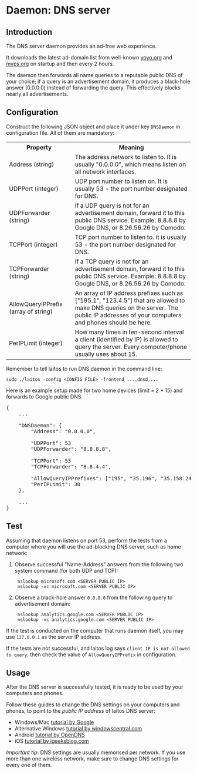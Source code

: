 # Daemon: DNS server

## Introduction
The DNS server daemon provides an ad-free web experience.

It downloads the latest ad-domain list from well-known [yoyo.org](http://pgl.yoyo.org) and [mvps.org](http://winhelp2002.mvps.org) on startup and then every 2 hours.

The daemon then forwards all name queries to a reputable public DNS of your choice; if a query is an advertisement domain, it produces a black-hole answer (0.0.0.0) instead of forwarding the query.
This effectively blocks nearly all advertisements.

## Configuration
Construct the following JSON object and place it under key `DNSDaemon` in configuration file. All of them are mandatory:
<table>
<tr>
    <th>Property</th>
    <th>Meaning</th>
</tr>
<tr>
    <td>Address (string)</td>
    <td>The address network to listen to. It is usually "0.0.0.0", which means listen on all network interfaces.</td>
</tr>
<tr>
    <td>UDPPort (integer)</td>
    <td>UDP port number to listen on. It is usually 53 - the port number designated for DNS.</td>
</tr>
<tr>
    <td>UDPForwarder (string)</td>
    <td>If a UDP query is not for an advertisement domain, forward it to this public DNS service. Example: 8.8.8.8 by Google DNS, or 8.26.56.26 by Comodo.</td>
</tr>
<tr>
    <td>TCPPort (integer)</td>
    <td>TCP port number to listen to. It is usually 53 - the port number designated for DNS.</td>
</tr>
<tr>
    <td>TCPForwarder (string)</td>
    <td>If a TCP query is not for an advertisement domain, forward it to this public DNS service. Example: 8.8.8.8 by Google DNS, or 8.26.56.26 by Comodo.</td>
</tr>
<tr>
    <td>AllowQueryIPPrefix (array of string)</td>
    <td>An array of IP address prefixes such as ["195.1", "123.4.5"] that are allowed to make DNS queries on the server. The public IP addresses of your computers and phones should be here.</td>
</tr>
<tr>
    <td>PerIPLimit (integer)</td>
    <td>How many times in ten-second interval a client (identified by IP) is allowed to query the server. Every computer/phone usually uses about 15.</td>
</tr>
</table>

Remember to tell laitos to run DNS daemon in the command line:

    sudo ./laitos -config <CONFIG FILE> -frontend ...,dnsd,...

Here is an example setup made for two home devices (limit = 2 * 15) and forwards to Google public DNS. 

<pre>
{
    ...
    
    "DNSDaemon": {
        "Address": "0.0.0.0",

        "UDPPort": 53
        "UDPForwarder": "8.8.8.8",

        "TCPPort": 53
        "TCPForwarder": "8.8.4.4",

        "AllowQueryIPPrefixes": ["195", "35.196", "35.158.249.12"],
        "PerIPLimit": 30
    },
     
    ...
}
</pre>

## Test
Assuming that daemon listens on port 53, perform the tests from a computer where you will use the ad-blocking DNS server, such as home network:

1. Observe successful "Name-Address" answers from the following two system command (for both UDP and TCP):

        nslookup microsoft.com <SERVER PUBLIC IP>
        nslookup -vc microsoft.com <SERVER PUBLIC IP>

2. Observe a black-hole answer `0.0.0.0` from the following query to advertisement domain:

        nslookup analytics.google.com <SERVER PUBLIC IP>
        nslookup -vc analytics.google.com <SERVER PUBLIC IP>

If the test is conducted on the computer that runs daemon itself, you may use `127.0.0.1` as the server IP address.

If the tests are not successful, and laitos log says `client IP is not allowed to query`, then check the value of `AllowQueryIPPrefix` in configuration.

## Usage
After the DNS server is successfully tested, it is ready to be used by your computers and phones.

Follow these guides to change the DNS settings on your computers and phones, to point to the *public IP address* of laitos DNS server:

- Windows/Mac [tutorial by Google](https://developers.google.com/speed/public-dns/docs/using#change_your_dns_servers_settings)
- Alternative Windows [tutorial by windowscentral.com](https://www.windowscentral.com/how-change-your-pcs-dns-settings-windows-10)
- Android [tutorial by OpenDNS](https://support.opendns.com/hc/en-us/articles/228009007-Android-Configuration-instructions-for-OpenDNS)
- iOS [tutorial by igeeksblog.com](https://www.igeeksblog.com/how-to-change-dns-on-iphone-ipad/)

*Important tip*: DNS settings are usually memorised per network. If you use more than one wireless network, make sure to change DNS settings for every one of them.